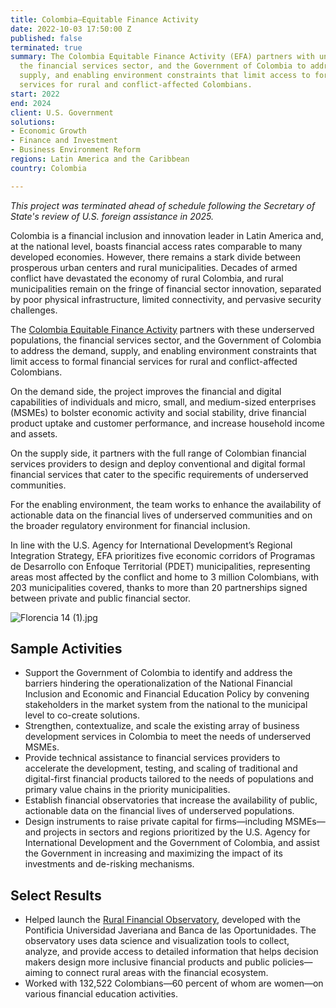 ```yaml
---
title: Colombia—Equitable Finance Activity
date: 2022-10-03 17:50:00 Z
published: false
terminated: true
summary: The Colombia Equitable Finance Activity (EFA) partners with underserved populations,
  the financial services sector, and the Government of Colombia to address the demand,
  supply, and enabling environment constraints that limit access to formal financial
  services for rural and conflict-affected Colombians.
start: 2022
end: 2024
client: U.S. Government
solutions:
- Economic Growth
- Finance and Investment
- Business Environment Reform
regions: Latin America and the Caribbean
country: Colombia

---
```


<aside><em>This project was terminated ahead of schedule following the Secretary of State's review of U.S. foreign assistance in 2025.</em></aside>

Colombia is a financial inclusion and innovation leader in Latin America and, at the national level, boasts financial access rates comparable to many developed economies. However, there remains a stark divide between prosperous urban centers and rural municipalities. Decades of armed conflict have devastated the economy of rural Colombia, and rural municipalities remain on the fringe of financial sector innovation, separated by poor physical infrastructure, limited connectivity, and pervasive security challenges.

The [Colombia Equitable Finance Activity](https://www.bancadelasoportunidades.gov.co/es/actividad-finanzas-para-la-equidad-de-USAID) partners with these underserved populations, the financial services sector, and the Government of Colombia to address the demand, supply, and enabling environment constraints that limit access to formal financial services for rural and conflict-affected Colombians.

On the demand side, the project improves the financial and digital capabilities of individuals and micro, small, and medium-sized enterprises (MSMEs) to bolster economic activity and social stability, drive financial product uptake and customer performance, and increase household income and assets.

On the supply side, it partners with the full range of Colombian financial services providers to design and deploy conventional and digital formal financial services that cater to the specific requirements of underserved communities.

For the enabling environment, the team works to enhance the availability of actionable data on the financial lives of underserved communities and on the broader regulatory environment for financial inclusion.

In line with the U.S. Agency for International Development’s Regional Integration Strategy, EFA prioritizes five economic corridors of Programas de Desarrollo con Enfoque Territorial (PDET) municipalities, representing areas most affected by the conflict and home to 3 million Colombians, with 203 municipalities covered, thanks to more than 20 partnerships signed between private and public financial sector.     

![Florencia 14 (1).jpg](/uploads/Florencia%2014%20(1).jpg)

## Sample Activities

* Support the Government of Colombia to identify and address the barriers hindering the operationalization of the National Financial Inclusion and Economic and Financial Education Policy by convening stakeholders in the market system from the national to the municipal level to co-create solutions.
* Strengthen, contextualize, and scale the existing array of business development services in Colombia to meet the needs of underserved MSMEs.
* Provide technical assistance to financial services providers to accelerate the development, testing, and scaling of traditional and digital-first financial products tailored to the needs of populations and primary value chains in the priority municipalities.
* Establish financial observatories that increase the availability of public, actionable data on the financial lives of underserved populations.
* Design instruments to raise private capital for firms—including MSMEs—and projects in sectors and regions prioritized by the U.S. Agency for International Development and the Government of Colombia, and assist the Government in increasing and maximizing the impact of its investments and de-risking mechanisms.

## Select Results

* Helped launch the [Rural Financial Observatory](https://www.youtube.com/watch?v=mtvN5mZ9CrY), developed with the Pontificia Universidad Javeriana and Banca de las Oportunidades. The observatory uses data science and visualization tools to collect, analyze, and provide access to detailed information that helps decision makers design more inclusive financial products and public policies—aiming to connect rural areas with the financial ecosystem.
* Worked with 132,522 Colombians—60 percent of whom are women—on various financial education activities.
